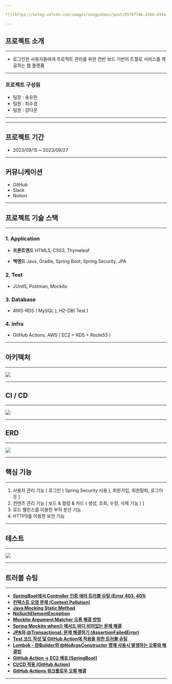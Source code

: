 ```yaml
---

![](https://velog.velcdn.com/images/songyuheon/post/0576f746-236b-434a-811d-f1720e97fac8/image.png)

---
```



## 프로젝트 소개 
---

* 로그인한 사용자들에게 프로젝트 관리를 위한 칸반 보드 기반의 트렐로 서비스를 제공하는 웹 플랫폼
---
### 프로젝트 구성원

* 팀장 : 송유헌
* 팀원 : 최수경
* 팀원 : 강다온

---

---
## 프로젝트 기간 
* 2023/09/15 ~ 2023/09/27
---
## 커뮤니케이션

* GitHub
* Slack
* Notion

---
## **프로젝트 기술 스택**

---

### **1. Application**
  
  - **프론트엔드** 
   HTML5, CSS3, Thymeleaf
   
  
   - **백엔드** 
   Java, Gradle, Spring Boot, Spring Security, JPA

### **2. Test**
   - JUnit5, Postman, Mockito

### **3. Database**
   - AWS-RDS ( MySQL ), H2-DB( Test )

### **4. Infra**
   - GitHub Actions, AWS ( EC2 + RDS + Route53 )

---
## 아키텍처

---

![](https://velog.velcdn.com/images/songyuheon/post/f7629801-4cce-4d78-a6ed-d328c746d06e/image.png)


---

## CI / CD
---

![](https://velog.velcdn.com/images/songyuheon/post/9de75d00-4458-472c-95b3-ef9057a32995/image.png)


---

## ERD 
---

![](https://velog.velcdn.com/images/songyuheon/post/282acb83-11a4-4acf-989d-18f43f507c67/image.png)


---
## 핵심 기능
---
1. 사용자 관리 기능 [ 로그인 ( Spring Security 사용 ), 회원가입, 회원탈퇴, 로그아웃 ]
2. 컨텐츠 관리 기능 [ 보드 & 컬럼 & 카드 ( 생성, 조회, 수정, 삭제 기능 ) ]
3. 로드 밸런스를 이용한 부하 분산 기능
4. HTTPS를 이용한 보안 기능

---
## 테스트 
---
![](https://velog.velcdn.com/images/songyuheon/post/17f7fe08-0a3a-4164-a462-06cfc9f43e93/image.png)

---
## 트러블 슈팅
---

- [**SpringBoot에서 Controller 인증 에러 트러블 슈팅 (Error 403, 401)**](https://velog.io/@songyuheon/SpringBoot%EC%97%90%EC%84%9C-Controller-%EC%9D%B8%EC%A6%9D-%EC%97%90%EB%9F%AC-%ED%8A%B8%EB%9F%AC%EB%B8%94-%EC%8A%88%ED%8C%85-Error-403-401)
- [**컨텍스트 오염 문제 (Context Pollution)**](https://velog.io/@songyuheon/%ED%8A%B8%EB%9F%AC%EB%B8%94-%EC%8A%88%ED%8C%85)
- [**Java Mocking Static Method**](https://velog.io/@songyuheon/Java-Mocking-Static-Method)
- [**NoSuchElementException**](https://velog.io/@songyuheon/NoSuchElementException)
- [**Mockito Argument Matcher 오류 해결 방법**](https://velog.io/@songyuheon/Mockito-Argument-Matcher-%EC%98%A4%EB%A5%98-%ED%95%B4%EA%B2%B0-%EB%B0%A9%EB%B2%95)
- [**Spring Mockito when() 메서드 바디 비어있는 문제 해결**](https://velog.io/@songyuheon/Spring-Mockito-when-%EB%A9%94%EC%84%9C%EB%93%9C-%EB%B0%94%EB%94%94-%EB%B9%84%EC%96%B4%EC%9E%88%EB%8A%94-%EB%AC%B8%EC%A0%9C-%ED%95%B4%EA%B2%B0)
- [**JPA와 @Transactional: 문제 해결하기 (AssertionFailedError)**](https://velog.io/@songyuheon/JPA%EC%99%80-Transactional-%EB%AC%B8%EC%A0%9C-%ED%95%B4%EA%B2%B0%ED%95%98%EA%B8%B0-AssertionFailedError)
- [**Test 코드 작성 및 GitHub Action에 적용을 위한 트러블 슈팅**](https://velog.io/@songyuheon/Test-%EC%BD%94%EB%93%9C-%EC%9E%91%EC%84%B1-%EB%B0%8F-GitHub-Action%EC%97%90-%EC%A0%81%EC%9A%A9%EC%9D%84-%EC%9C%84%ED%95%9C-%ED%8A%B8%EB%9F%AC%EB%B8%94-%EC%8A%88%ED%8C%85)
- [**Lombok - @Builder와 @NoArgsConstructor 함께 사용시 발생하는 오류와 해결법**](https://velog.io/@songyuheon/Lombok-Builder%EC%99%80-NoArgsConstructor-%ED%95%A8%EA%BB%98-%EC%82%AC%EC%9A%A9%EC%8B%9C-%EB%B0%9C%EC%83%9D%ED%95%98%EB%8A%94-%EC%98%A4%EB%A5%98%EC%99%80-%ED%95%B4%EA%B2%B0%EB%B2%95)
- [**GitHub Action -> EC2 배포 [SpringBoot]**](https://velog.io/@songyuheon/GitHub-Action-EC2-%EB%B0%B0%ED%8F%AC)
- [**CI/CD 적용 (GitHub Action)**](https://velog.io/@songyuheon/CICD-%EC%A0%81%EC%9A%A9-GitHub-Action)
- [**GitHub Actions 워크플로우 오류 해결**](https://velog.io/@songyuheon/GitHub-Actions-%EC%9B%8C%ED%81%AC%ED%94%8C%EB%A1%9C%EC%9A%B0-%EC%98%A4%EB%A5%98-%ED%95%B4%EA%B2%B0)

---


